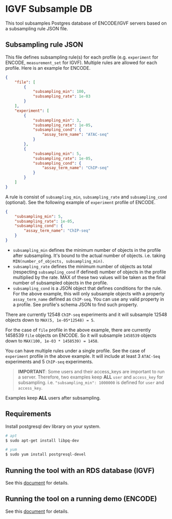 # IGVF Subsample DB

This tool subsamples Postgres database of ENCODE/IGVF servers based on a subsampling rule JSON file.

## Subsampling rule JSON

This file defines subsampling rule(s) for each profile (e.g. `experiment` for ENCODE, `measurement_set` for IGVF). Multiple rules are allowed for each profile. Here is an example for ENCODE.
```json
{
    "file": [
        {
            "subsampling_min": 100,
            "subsampling_rate": 1e-03
        }
    ],
    "experiment": [
        {
            "subsampling_min": 3,
            "subsampling_rate": 1e-05,
            "subsampling_cond": {
                "assay_term_name": "ATAC-seq"
            }
        },
        {
            "subsampling_min": 5,
            "subsampling_rate": 1e-05,
            "subsampling_cond": {
                "assay_term_name": "ChIP-seq"
            }
        }
    ]
}
```

A rule is consist of `subsampling_min`, `subsampling_rate` and `subsampling_cond` (optional). See the following example of `experiment` profile of ENCODE.
```json
{
    "subsampling_min": 5,
    "subsampling_rate": 1e-05,
    "subsampling_cond": {
        "assay_term_name": "ChIP-seq"
    }
}
```

* `subsampling_min` defines the minimum number of objects in the profile after subsampling. It's bound to the actual number of objects. i.e. taking `MIN(number_of_objects, subsampling_min)`.
* `subsampling_rate` defines the minimum number of objects as total (respecting `subsampling_cond` if defined) number of objects in the profile multiplied by the rate. MAX of these two values will be taken as the final number of subsampled objects in the profile.
* `subsampling_cond` is a JSON object that defines conditions for the rule. For the above example, this will only subsample objects with a property `assay_term_name` defined as `ChIP-seq`. You can use any valid property in a profile. See profile's schema JSON to find such property.

There are currently 12548 `ChIP-seq` experiments and it will subsample 12548 objects down to `MAX(5, 1e-05*12548) = 5`.

For the case of `file` profile in the above example, there are currently 1458539 `file` objects on ENCODE. So it will subsample `1458539` objects down to `MAX(100, 1e-03 * 1458539) = 1458`.

You can have multiple rules under a single profile. See the case of `experiment` profile in the above example. It will include at least 3 `ATAC-Seq` experiments and 5 `ChIP-seq` experiments.

> **IMPORTANT**: Some users and their access_keys are important to run a server. Therefore, two examples keep **ALL** `user` and `access_key` for subsampling. i.e. `"subsampling_min": 1000000` is defined for `user` and `access_key`.


Examples keep **ALL** users after subsampling.


## Requirements

Install postgresql dev library on your system.

```bash
# apt
$ sudo apt-get install libpq-dev

# yum
$ sudo yum install postgresql-devel
```

## Running the tool with an RDS database (IGVF)

See this [document](docs/igvf.md) for details.


## Running the tool on a running demo (ENCODE)

See this [document](docs/encode.md) for details.
